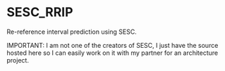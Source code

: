 SESC_RRIP
=========

Re-reference interval prediction using SESC.

IMPORTANT: I am not one of the creators of SESC, I just have the source hosted here so I can easily work on it with my partner for an architecture project.